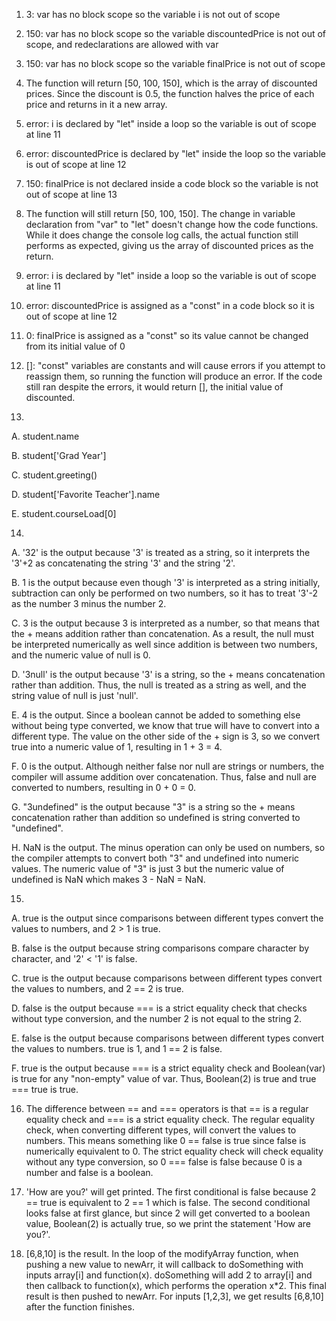 1. 3: var has no block scope so the variable i is not out of scope

2. 150: var has no block scope so the variable discountedPrice is not out of scope, and redeclarations are allowed with var

3. 150: var has no block scope so the variable finalPrice is not out of scope

4. The function will return \[50, 100, 150], which is the array of discounted prices. Since the discount is 0.5, the function
   halves the price of each price and returns in it a new array.
   
5. error: i is declared by "let" inside a loop so the variable is out of scope at line 11

6. error: discountedPrice is declared by "let" inside the loop so the variable is out of scope at line 12

7. 150: finalPrice is not declared inside a code block so the variable is not out of scope at line 13

8. The function will still return \[50, 100, 150]. The change in variable declaration from "var" to "let" doesn't change how
   the code functions. While it does change the console log calls, the actual function still performs as expected, giving us
   the array of discounted prices as the return.

9. error: i is declared by "let" inside a loop so the variable is out of scope at line 11

10. error: discountedPrice is assigned as a "const" in a code block so it is out of scope at line 12

11. 0: finalPrice is assigned as a "const" so its value cannot be changed from its initial value of 0

12. \[]: "const" variables are constants and will cause errors if you attempt to reassign them, so running the function
    will produce an error. If the code still ran despite the errors, it would return \[], the initial value of discounted.

13.
   A. student.name
   
   B. student\['Grad Year']
   
   C. student.greeting()
   
   D. student\['Favorite Teacher'].name
   
   E. student.courseLoad\[0]

14.   
   A. '32' is the output because '3' is treated as a string, so it interprets the '3'+2 as concatenating the string '3' and the string '2'.   
   
   B. 1 is the output because even though '3' is interpreted as a string initially, subtraction can only be performed on two numbers, so it has to
      treat '3'-2 as the number 3 minus the number 2.   
   
   C. 3 is the output because 3 is interpreted as a number, so that means that the + means addition rather than concatenation. As a result, the null
      must be interpreted numerically as well since addition is between two numbers, and the numeric value of null is 0.   
   
   D. '3null' is the output because '3' is a string, so the + means concatenation rather than addition. Thus, the null is treated as a string as well,
      and the string value of null is just 'null'.   
   
   E. 4 is the output. Since a boolean cannot be added to something else without being type converted, we know that true will have to convert into a
      different type. The value on the other side of the + sign is 3, so we convert true into a numeric value of 1, resulting in 1 + 3 = 4.   
   
   F. 0 is the output. Although neither false nor null are strings or numbers, the compiler will assume addition over concatenation. Thus, false and null
      are converted to numbers, resulting in 0 + 0 = 0.   
   
   G. "3undefined" is the output because "3" is a string so the + means concatenation rather than addition so undefined is string converted to "undefined".   
   
   H. NaN is the output. The minus operation can only be used on numbers, so the compiler attempts to convert both "3" and undefined into numeric values. The
      numeric value of "3" is just 3 but the numeric value of undefined is NaN which makes 3 - NaN = NaN.

15.  
   A. true is the output since comparisons between different types convert the values to numbers, and 2 > 1 is true.
   
   B. false is the output because string comparisons compare character by character, and '2' < '1' is false.
   
   C. true is the output because comparisons between different types convert the values to numbers, and 2 == 2 is true.
   
   D. false is the output because === is a strict equality check that checks without type conversion, and the number 2 is not equal to the string 2.
   
   E. false is the output because comparisons between different types convert the values to numbers. true is 1, and 1 == 2 is false.
   
   F. true is the output because === is a strict equality check and Boolean(var) is true for any "non-empty" value of var. Thus, Boolean(2) is true and
      true === true is true.
      
16. The difference between == and === operators is that == is a regular equality check and === is a strict equality check. The regular equality check, when
    converting different types, will convert the values to numbers. This means something like 0 == false is true since false is numerically equivalent to 0.
    The strict equality check will check equality without any type conversion, so 0 === false is false because 0 is a number and false is a boolean.
    
17. 'How are you?' will get printed. The first conditional is false because 2 == true is equivalent to 2 == 1 which is false. The second conditional looks
    false at first glance, but since 2 will get converted to a boolean value, Boolean(2) is actually true, so we print the statement 'How are you?'.

19. \[6,8,10] is the result. In the loop of the modifyArray function, when pushing a new value to newArr, it will callback to doSomething with inputs array\[i]
    and function(x). doSomething will add 2 to array\[i] and then callback to function(x), which performs the operation x\*2. This final result is then pushed to newArr.
    For inputs \[1,2,3], we get results \[6,8,10] after the function finishes.
